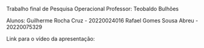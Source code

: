 Trabalho final de Pesquisa Operacional
Professor: Teobaldo Bulhões

Alunos:
  Guilherme Rocha Cruz - 20220024016
  Rafael Gomes Sousa Abreu - 20220075329

Link para o vídeo da apresentação:
